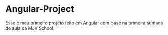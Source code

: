 # Angular-Project

Esse é meu primeiro projeto feito em Angular com base na primeira semana de aula da MJV School.
